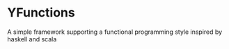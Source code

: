 YFunctions
==========

A simple framework supporting a functional programming style inspired by haskell and scala
